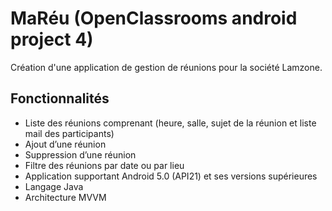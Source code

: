 # MaRéu (OpenClassrooms android project 4)

Création d'une application de gestion de réunions pour la société Lamzone.

## Fonctionnalités 

- Liste des réunions comprenant (heure, salle, sujet de la réunion et liste mail des participants)
- Ajout d’une réunion
- Suppression d’une réunion
- Filtre des réunions par date ou par lieu
- Application supportant Android 5.0 (API21) et ses versions supérieures
- Langage Java
- Architecture MVVM
